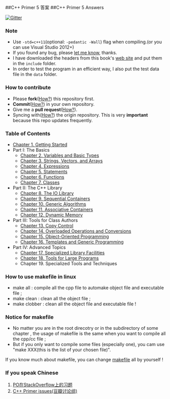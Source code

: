 ##C++ Primer 5 答案
##C++ Primer 5 Answers

[![Gitter](https://badges.gitter.im/Join%20Chat.svg)](https://gitter.im/pezy/Cpp-Primer?utm_source=badge&utm_medium=badge&utm_campaign=pr-badge&utm_content=badge)

### Note

- Use `-std=c++11`(optional: `-pedantic -Wall`) flag when compiling.(or you can use Visual Studio 2012+)
- If you found any bug, please [let me know](https://github.com/Mooophy/Cpp-Primer/issues/new), thanks.
- I have downloaded the headers from this book's [web site](http://www.informit.com/store/c-plus-plus-primer-9780321714114) and put them in the `include` folder.
- In order to test the program in an efficient way, I also put the test data file in the `data` folder.

### How to contribute

- Please **fork**([How?](https://help.github.com/articles/fork-a-repo)) this repository first.
- **Commit**([How?](https://help.github.com/articles/create-a-repo#commit-your-first-change)) in your own repository.
- Give me a **pull request**([How?](https://help.github.com/articles/using-pull-requests)).
- Syncing with([How?](https://help.github.com/articles/syncing-a-fork/)) the origin repository. This is very **important** because this repo updates frequently.

### Table of Contents

- [Chapter 1. Getting Started](ch01/README.md)
- Part I: The Basics
  - [Chapter 2. Variables and Basic Types](ch02/README.md)
  - [Chapter 3. Strings, Vectors, and Arrays](ch03/README.md)
  - [Chapter 4. Expressions](ch04/README.md)
  - [Chapter 5. Statements](ch05/README.md)
  - [Chapter 6. Functions](ch06/README.md)
  - [Chapter 7. Classes](ch07/README.md)
- Part II: The C++ Library
  - [Chapter 8. The IO Library](ch08/README.md)
  - [Chapter 9. Sequential Containers](ch09/README.md)
  - [Chapter 10. Generic Algorithms](ch10/README.md)
  - [Chapter 11. Associative Containers](ch11/README.md)
  - [Chapter 12. Dynamic Memory](ch12/README.md)
- Part III: Tools for Class Authors
  - [Chapter 13. Copy Control](ch13/README.md)
  - [Chapter 14. Overloaded Operations and Conversions](ch14)
  - [Chapter 15. Object-Oriented Programming](ch15)
  - [Chapter 16. Templates and Generic Programming](ch16)
- Part IV:  Advanced Topics
  - [Chapter 17. Specialized Library Facilities](ch17)
  - [Chapter 18. Tools for Large Programs](ch18)
  - Chapter 19. Specialized Tools and Techniques

### How to use makefile in linux
    
- make all     : compile all the cpp file to automake object file and executable file ;
- make clean   : clean all the object file ;
- make clobber : clean all the object file and executable file !

### Notice for makefile
 
- No matter you are in the root direcotry or in the subdirectory of some chapter , the usage of makefile is the same when you want to compile all the cpp/cc file ;
- But if you only want to compile some files (especially one), you cam use "make XXX(this is the list of your chosen file)".

If you know much about makefile, you can change [makefile](GNU_makefile_template) all by yourself !

### If you speak Chinese

1. [PO在StackOverflow上的习题](http://book.douban.com/review/6500246/)
2. [C++ Primer issues(豆瓣讨论组)](http://www.douban.com/group/532124/)
